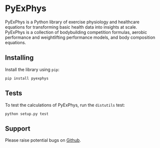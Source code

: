 # PyExPhys

PyExPhys is a Python library of exercise physiology and healthcare equations for transforming basic health data into insights at scale.  PyExPhys is a collection of bodybuilding competition formulas, aerobic performance and weightlifting performance models, and body composition equations.

## Installing
Install the library using `pip`:
```
pip install pyexphys
```

## Tests
To test the calculations of PyExPhys, run the `distutils` test:
```
python setup.py test
```

## Support
Please raise potential bugs on [Github](https://github.com/dpfens/PyExPhys/issues).
